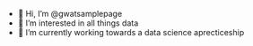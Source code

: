 - 👋 Hi, I’m @gwatsamplepage
- 👀 I’m interested in all things data
- 🌱 I’m currently working towards a data science aprecticeship

<!---
gwatsamplepage/gwatsamplepage is a ✨ special ✨ repository because its `README.md` (this file) appears on your GitHub profile.
You can click the Preview link to take a look at your changes.
--->
